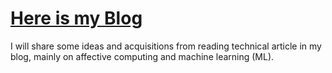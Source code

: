 # [Here is my Blog](https://tp65743.github.io/Blog/)
I will share some ideas and acquisitions from reading technical article in my blog, mainly on affective computing and machine learning (ML).
